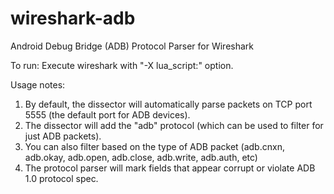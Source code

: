wireshark-adb
=============

Android Debug Bridge (ADB) Protocol Parser for Wireshark

To run: Execute wireshark with "-X lua_script:<path to script>" option.

Usage notes:
1) By default, the dissector will automatically parse packets on TCP port 5555 (the default port for ADB devices).
2) The dissector will add the "adb" protocol (which can be used to filter for just ADB packets).
3) You can also filter based on the type of ADB packet (adb.cnxn, adb.okay, adb.open, adb.close, adb.write, adb.auth, etc)
4) The protocol parser will mark fields that appear corrupt or violate ADB 1.0 protocol spec.



